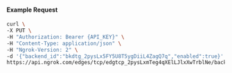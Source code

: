 <!-- Code generated for API Clients. DO NOT EDIT. -->

#### Example Request

```bash
curl \
-X PUT \
-H "Authorization: Bearer {API_KEY}" \
-H "Content-Type: application/json" \
-H "Ngrok-Version: 2" \
-d '{"backend_id":"bkdtg_2pysLx5FY5U8T5ygDiiL4ZagQ7q","enabled":true}' \
https://api.ngrok.com/edges/tcp/edgtcp_2pysLxmTeg4qXElLJlxXwTrblNe/backend
```
